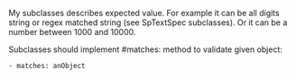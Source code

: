 My subclasses describes expected value.
For example it can be all digits string or regex matched string (see SpTextSpec subclasses).
Or it can be a number between 1000 and 10000.

Subclasses should implement #matches: method to validate given object: 

	- matches: anObject